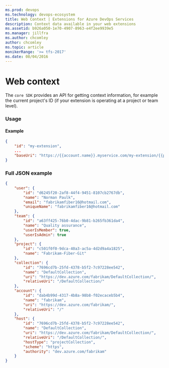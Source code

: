 ```yaml
---
ms.prod: devops
ms.technology: devops-ecosystem
title: Web Context | Extensions for Azure DevOps Services
description: Context data available in your web extensions 
ms.assetid: b926a050-1e70-4907-8963-e4f2ee9939e5
ms.manager: jillfra
ms.author: chcomley
author: chcomley
ms.topic: article
monikerRange: '>= tfs-2017'
ms.date: 08/04/2016
---
```


# Web context

The `core SDK` provides an API for getting context information, for example the current project's ID (if your extension is operating at a project or team level).



### Usage


#### Example

```json
{
    "id": "my-extension",
    ...
    "baseUri": "https://{{account.name}}.myservice.com/my-extension/{{project.id}}"
}
```

### Full JSON example

```json
{
    "user": {
        "id": "d6245f20-2af8-44f4-9451-8107cb2767db",
        "name": "Norman Paulk",
        "email": "fabrikamfiber16@hotmail.com",
        "uniqueName": "fabrikamfiber16@hotmail.com"
    },
    "team": {
        "id": "a63ff425-76b0-4dac-9b81-b265fb361da4",
        "name": "Quality assurance",
        "userIsMember": true,
        "userIsAdmin": true
    },
    "project": {
        "id": "c501f0f0-9dca-40a3-ac5a-4d2d9a4a1825",
        "name": "Fabrikam-Fiber-Git"
    },
    "collection": {
        "id": "7696cd7b-25fd-4378-b5f2-7c97228ee542",
        "name": "DefaultCollection",
        "uri": "https://dev.azure.com/fabrikam/DefaultCollection/",
        "relativeUri": "/DefaultCollection/"
    },
    "account": {
        "id": "dab4b99d-4317-4b8a-98b8-f02ecaceb5b4",
        "name": "fabrikam",
        "uri": "https://dev.azure.com/fabrikam/",
        "relativeUri": "/"
    },
    "host": {
        "id": "7696cd7b-25fd-4378-b5f2-7c97228ee542",
        "name": "DefaultCollection",
        "uri": "https://dev.azure.com/fabrikam/DefaultCollection/",
        "relativeUri": "/DefaultCollection/",
        "hostType": "projectCollection",
        "scheme": "https",
        "authority": "dev.azure.com/fabrikam"
    }
}
```

